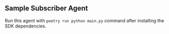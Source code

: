 ## Sample Subscriber Agent
Run this agent with `poetry run python main.py` command after installing the SDK dependencies.